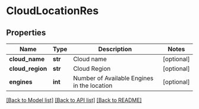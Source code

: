# CloudLocationRes

## Properties
Name | Type | Description | Notes
------------ | ------------- | ------------- | -------------
**cloud_name** | **str** | Cloud name | [optional] 
**cloud_region** | **str** | Cloud Region | [optional] 
**engines** | **int** | Number of Available Engines in the location | [optional] 

[[Back to Model list]](../README.md#documentation-for-models) [[Back to API list]](../README.md#documentation-for-api-endpoints) [[Back to README]](../README.md)


